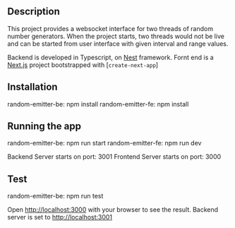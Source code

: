 
## Description

This project provides a websocket interface for two threads of random number generators. When the project starts, two threads would not be live and can be started from user interface with given interval and range values.

Backend is developed in Typescript, on [Nest](https://github.com/nestjs/nest) framework.
Fornt end is a [Next.js](https://nextjs.org/) project bootstrapped with [`create-next-app`]



## Installation

random-emitter-be: npm install
random-emitter-fe: npm install

## Running the app

random-emitter-be: npm run start
random-emitter-fe: npm run dev

Backend Server starts on port: 3001
Frontend Server starts on port: 3000

## Test

random-emitter-be: npm run test


Open [http://localhost:3000](http://localhost:3000) with your browser to see the result.
Backend server is set to [http://localhost:3001](http://localhost:3001) 